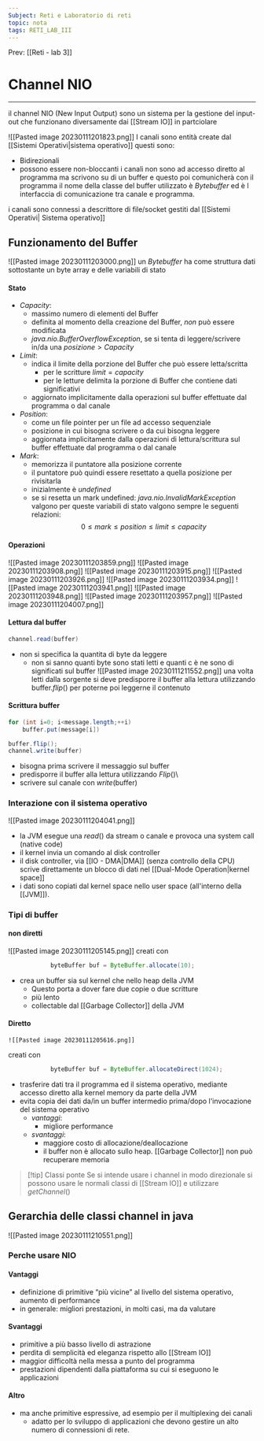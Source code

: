 ```yaml
---
Subject: Reti e Laboratorio di reti
topic: nota
tags: RETI_LAB_III
---
```


Prev: [[Reti - lab 3]]

# Channel NIO
---
il channel NIO (New Input Output) sono un sistema per la gestione del input-out 
che funzionano diversamente dai [[Stream IO]]  in partciolare

![[Pasted image 20230111201823.png]]
I canali sono entità create dal [[Sistemi Operativi|sistema operativo]]  questi sono:
- Bidirezionali 
- possono essere non-bloccanti
i canali non sono ad accesso diretto al programma ma scrivono su di un buffer e questo poi comunicherà con il programma 
il nome della classe del buffer utilizzato è  _Bytebuffer_ ed è l interfaccia di comunicazione tra canale e programma.

i canali sono connessi a descrittore di file/socket gestiti dal [[Sistemi Operativi| Sistema operativo]]

## Funzionamento del Buffer
![[Pasted image 20230111203000.png]]
un _Bytebuffer_ ha come struttura dati sottostante un byte array e delle variabili di stato 

#### Stato
- _Capacity_: 
	- massimo numero di elementi del Buffer 
	- definita al momento della creazione del Buffer, _non_ può essere modificata 
	- _java.nio.BufferOverflowException_, se si tenta di leggere/scrivere in/da una $posizione > Capacity$ 
- _Limit_:
	- indica il limite della porzione del Buffer che può essere letta/scritta 
		- per le scritture $limit = capacity$ 
		- per le letture delimita la porzione di Buffer che contiene dati significativi 
	- aggiornato implicitamente dalla operazioni sul buffer effettuate dal programma o dal canale 
- _Position_: 
	- come un file pointer per un file ad accesso sequenziale  
	- posizione in cui bisogna scrivere o da cui bisogna leggere  
	- aggiornata implicitamente dalla operazioni di lettura/scrittura sul buffer effettuate dal programma o dal canale  
- _Mark_:
	- memorizza il puntatore alla posizione corrente 
	- il puntatore può quindi essere resettato a quella posizione per rivisitarla 
	- inizialmente è _undefined_ 
	- se si resetta un mark undefined: _java.nio.InvalidMarkException_ 
valgono per queste variabili di stato valgono sempre le seguenti relazioni:
	 $$ 0\leq mark \leq position \leq limit \leq capacity$$

#### Operazioni
![[Pasted image 20230111203859.png]]
![[Pasted image 20230111203908.png]]
![[Pasted image 20230111203915.png]]
![[Pasted image 20230111203926.png]]
![[Pasted image 20230111203934.png]]
![[Pasted image 20230111203941.png]]
![[Pasted image 20230111203948.png]]
![[Pasted image 20230111203957.png]]
![[Pasted image 20230111204007.png]]

#### Lettura dal buffer
```java
channel.read(buffer)
```
- non si specifica la quantita di byte da leggere
	- non si sanno quanti byte sono stati letti e quanti c è ne sono di significati sul buffer
![[Pasted image 20230111211552.png]]
una volta letti dalla sorgente si deve predisporre il buffer alla lettura utilizzando buffer._flip_() per poterne poi leggerne il contenuto
#### Scrittura buffer
```java
for (int i=0; i<message.length;++i)
	buffer.put(message[i])

buffer.flip();
channel.write(buffer)
```
- bisogna prima scrivere il messaggio sul buffer
- predisporre il buffer alla lettura utilizzando _Flip_()\
- scrivere sul canale con _write_(buffer)

### Interazione con il sistema operativo
![[Pasted image 20230111204041.png]]
- la JVM esegue una _read_() da stream o canale e provoca una system call (native code) 
- il kernel invia un comando al disk controller 
- il disk controller, via [[IO - DMA|DMA]] (senza controllo della CPU) scrive direttamente un blocco di dati nel [[Dual-Mode Operation|kernel space]] 
- i dati sono copiati dal kernel space nello user space (all'interno della [[JVM]]).



### Tipi di buffer
#### non diretti
![[Pasted image 20230111205145.png]]
creati con 
```Java
			byteBuffer buf = ByteBuffer.allocate(10);
```
- crea un buffer sia sul kernel che nello heap della JVM
	- Questo porta a dover fare due copie o due scritture 
	- più lento
	- collectable dal [[Garbage Collector]] della JVM
#### Diretto
	![[Pasted image 20230111205616.png]]
creati con 
```Java
			byteBuffer buf = ByteBuffer.allocateDirect(1024);
```
- trasferire dati tra il programma ed il sistema operativo, mediante accesso diretto alla kernel memory da parte della JVM 
- evita copia dei dati da/in un buffer intermedio prima/dopo l'invocazione del sistema operativo 
	- _vantaggi_:
		- migliore performance 
	- _svantaggi_: 
		- maggiore costo di allocazione/deallocazione 
		- il buffer non è allocato sullo heap. [[Garbage Collector]] non può recuperare memoria

>[!tip] Classi ponte
>Se si intende usare i channel in modo direzionale si possono usare le normali classi di [[Stream IO]] e utilizzare _getChannel_()

## Gerarchia delle classi channel in java
![[Pasted image 20230111210551.png]]

### Perche usare NIO
#### Vantaggi 
- definizione di primitive “più vicine” al livello del sistema operativo, aumento di performance  
- in generale: migliori prestazioni, in molti casi, ma da valutare 
#### Svantaggi
* primitive a più basso livello di astrazione 
* perdita di semplicità ed eleganza rispetto allo [[Stream IO]] 
* maggior difficoltà nella messa a punto del programma 
* prestazioni dipendenti dalla piattaforma su cui si eseguono le applicazioni
#### Altro
* ma anche primitive espressive, ad esempio per il multiplexing dei canali 
	* adatto per lo sviluppo di applicazioni che devono gestire un alto numero di connessioni di rete. 